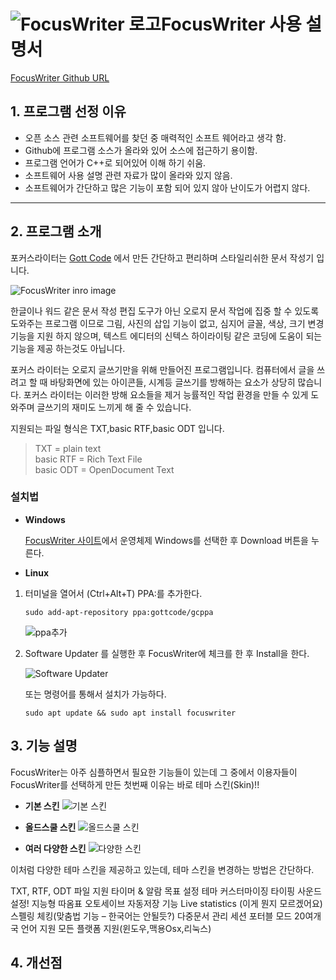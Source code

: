 ﻿
**![FocusWriter 로고](https://gottcode.org/focuswriter/icon48.png)FocusWriter 사용 설명서**
============================
[FocusWriter Github URL](https://github.com/gottcode/focuswriter.git)  


**1. 프로그램 선정 이유** 
------------------
* 오픈 소스 관련 소프트웨어를 찾던 중 매력적인 소프트 웨어라고 생각 함.
* Github에 프로그램 소스가 올라와 있어 소스에 접근하기 용이함. 
* 프로그램 언어가 C++로 되어있어 이해 하기 쉬움.
* 소프트웨어 사용 설명 관련 자료가 많이 올라와 있지 않음. 
* 소프트웨어가 간단하고 많은 기능이 포함 되어 있지 않아 난이도가 어렵지 않다. 

-----------------------------

## **2. 프로그램 소개**

포커스라이터는 [Gott Code]( http://gottcode.org) 에서 만든 간단하고 편리하며 스타일리쉬한 문서 작성기 입니다.

![FocusWriter inro image](http://cfile220.uf.daum.net/image/2352EA405231F5C028763F)  


한글이나 워드 같은 문서 작성 편집 도구가 아닌 오로지 문서 작업에 집중 할 수 있도록 도와주는 프로그램 이므로 그림, 사진의 삽입 기능이 없고, 심지어 글꼴, 색상, 크기 변경 기능을 지원 하지 않으며, 텍스트 에디터의 신텍스 하이라이팅 같은 코딩에 도움이 되는 기능을 제공 하는것도 아닙니다. 

포커스 라이터는 오로지 글쓰기만을 위해 만들어진 프로그램입니다. 컴퓨터에서 글을 쓰려고 할 때 바탕화면에 있는 아이콘들, 시계등 글쓰기를 방해하는 요소가 상당히 많습니다.  포커스 라이터는 이러한 방해 요소들을 제거 능률적인 작업 환경을 만들 수 있게 도와주며 글쓰기의 재미도 느끼게 해 줄 수 있습니다. 

지원되는 파일 형식은 TXT,basic RTF,basic ODT  입니다.

>TXT = plain text  
basic RTF = Rich Text File  
basic ODT = OpenDocument Text 


### 설치법


* **Windows**

    [FocusWriter 사이트](https://gottcode.org/focuswriter/)에서 운영체제 Windows를 선택한 후 Download 버튼을 누른다.


* **Linux**
 
 1. 터미널을 열어서 (Ctrl+Alt+T) PPA:를 추가한다.

	   `sudo add-apt-repository ppa:gottcode/gcppa`
	   
   

	![ppa추가](http://ubuntuhandbook.org/wp-content/uploads/2017/12/mame-ppa-600x73.jpg)

 2.  Software Updater 를 실행한 후 FocusWriter에 체크를 한 후 Install을 한다.

		![Software Updater](http://ubuntuhandbook.org/wp-content/uploads/2016/08/upgrade-focuswriter.jpg)

		또는 명령어를 통해서 설치가 가능하다.
		
		`sudo apt update && sudo apt install focuswriter`



## 3. **기능 설명** 


FocusWriter는 아주 심플하면서 필요한 기능들이 있는데 그 중에서 이용자들이 FocusWriter를 선택하게 만든 첫번째 이유는 바로 테마 스킨(Skin)!!

* **기본 스킨**
	![기본 스킨](http://files.idg.co.kr/itworld/image/2015/02/00_focuswriter-100565547-orig.jpg)

* **올드스쿨 스킨**
	![올드스쿨 스킨](https://gottcode.org/focuswriter/screenshots/focuswriter_retro.png)

* **여러 다양한 스킨**
	![다양한 스킨](https://www.howtoforge.com/images/linux-focuswriter/focuswriter-themes.jpg)

이처럼 다양한 테마 스킨을 제공하고 있는데, 테마 스킨을 변경하는 방법은 간단하다.



TXT, RTF, ODT 파일 지원
타이머 & 알람
목표 설정
테마 커스터마이징
타이핑 사운드 설정!
지능형 따옴표
오토세이브 자동저장 기능
Live statistics (이게 뭔지 모르겠어요)
스펠링 체킹(맞춤법 기능 – 한국어는 안될듯?) 
다중문서 관리
세션
포터블 모드
20여개국 언어 지원
모든 플랫폼 지원(윈도우,맥용Osx,리눅스)



## 4. **개선점**


